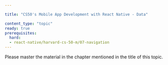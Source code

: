```yaml
---

title: "CS50's Mobile App Development with React Native - Data"

content_type: "topic"
ready: true
prerequisites:
  hard:
  - react-native/harvard-cs-50-m/07-navigation
---
```



Please master the material in the chapter mentioned in the title of this topic.